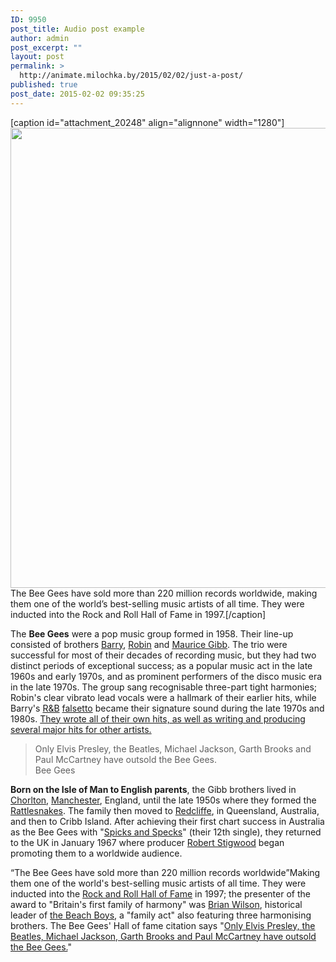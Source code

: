 ```yaml
---
ID: 9950
post_title: Audio post example
author: admin
post_excerpt: ""
layout: post
permalink: >
  http://animate.milochka.by/2015/02/02/just-a-post/
published: true
post_date: 2015-02-02 09:35:25
---
```

[caption id="attachment_20248" align="alignnone" width="1280"]<img class="wp-image-20248 size-full" src="http://animate.milochka.by/wp-content/uploads/2015/02/bee.jpg" width="1280" height="736" /> The Bee Gees have sold more than 220 million records worldwide, making them one of the world’s best-selling music artists of all time. They were inducted into the Rock and Roll Hall of Fame in 1997.[/caption]

The <b>Bee Gees</b> were a pop music group formed in 1958. Their line-up consisted of brothers <a title="Barry Gibb" href="https://en.wikipedia.org/wiki/Barry_Gibb">Barry</a>, <a title="Robin Gibb" href="https://en.wikipedia.org/wiki/Robin_Gibb">Robin</a> and <a title="Maurice Gibb" href="https://en.wikipedia.org/wiki/Maurice_Gibb">Maurice Gibb</a>. The trio were successful for most of their decades of recording music, but they had two distinct periods of exceptional success; as a popular music act in the late 1960s and early 1970s, and as prominent performers of the disco music era in the late 1970s. The group sang recognisable three-part tight harmonies; Robin's clear vibrato lead vocals were a hallmark of their earlier hits, while Barry's <a title="Rhythm and blues" href="https://en.wikipedia.org/wiki/Rhythm_and_blues">R&amp;B</a> <a title="Falsetto" href="https://en.wikipedia.org/wiki/Falsetto">falsetto</a> became their signature sound during the late 1970s and 1980s. <span style="text-decoration: underline;">They wrote all of their own hits, as well as writing and producing several major hits for other artists.</span>
<blockquote class="dfd-textmodule-blockquote">Only Elvis Presley, the Beatles, Michael Jackson, Garth Brooks and Paul McCartney have outsold the Bee Gees.
<div class="slug">Bee Gees</div></blockquote>
<strong>Born on the Isle of Man to English parents</strong>, the Gibb brothers lived in <a title="Chorlton-cum-Hardy" href="https://en.wikipedia.org/wiki/Chorlton-cum-Hardy">Chorlton</a>, <a title="Manchester" href="https://en.wikipedia.org/wiki/Manchester">Manchester</a>, England, until the late 1950s where they formed the <a title="The Rattlesnakes (1955 band)" href="https://en.wikipedia.org/wiki/The_Rattlesnakes_(1955_band)">Rattlesnakes</a>. The family then moved to <a title="Redcliffe, Queensland" href="https://en.wikipedia.org/wiki/Redcliffe,_Queensland">Redcliffe</a>, in Queensland, Australia, and then to Cribb Island. After achieving their first chart success in Australia as the Bee Gees with "<a title="Spicks and Specks (song)" href="https://en.wikipedia.org/wiki/Spicks_and_Specks_(song)">Spicks and Specks</a>" (their 12th single), they returned to the UK in January 1967 where producer <a title="Robert Stigwood" href="https://en.wikipedia.org/wiki/Robert_Stigwood">Robert Stigwood</a> began promoting them to a worldwide audience.

<q class="dfd-textmodule-featured-quote">The Bee Gees have sold more than 220 million records worldwide</q>Making them one of the world's best-selling music artists of all time. They were inducted into the <a title="Rock and Roll Hall of Fame" href="https://en.wikipedia.org/wiki/Rock_and_Roll_Hall_of_Fame">Rock and Roll Hall of Fame</a> in 1997; the presenter of the award to "Britain's first family of harmony" was <a title="Brian Wilson" href="https://en.wikipedia.org/wiki/Brian_Wilson">Brian Wilson</a>, historical leader of <a title="The Beach Boys" href="https://en.wikipedia.org/wiki/The_Beach_Boys">the Beach Boys</a>, a "family act" also featuring three harmonising brothers. The Bee Gees' Hall of fame citation says "<span style="text-decoration: underline;">Only Elvis Presley, the Beatles, Michael Jackson, Garth Brooks and Paul McCartney have outsold the Bee Gees.</span>"